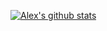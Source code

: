 [![Alex's github stats](https://github-readme-stats.vercel.app/api?username=alexktzk)](https://github.com/anuraghazra/github-readme-stats)
